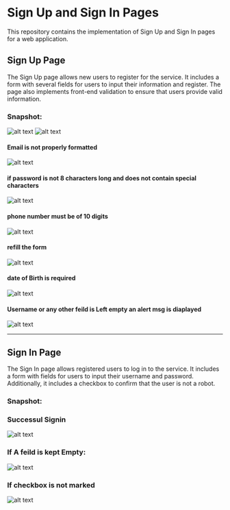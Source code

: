 # Sign Up and Sign In Pages

This repository contains the implementation of Sign Up and Sign In pages for a web application.

## Sign Up Page

The Sign Up page allows new users to register for the service. It includes a form with several fields for users to input their information and register. The page also implements front-end validation to ensure that users provide valid information.

### Snapshot:
![alt text](image-3.png)
![alt text](image-10.png)
 
#### Email is not properly formatted
![alt text](image-4.png)
#### if password is not 8 characters long and does not contain special characters
![alt text](image-6.png)
#### phone number must be of 10 digits 
![alt text](image-8.png)
#### refill the form
 ![alt text](image-5.png)
#### date of Birth is required
![alt text](image-7.png)
#### Username or any other feild is Left empty an alert msg is diaplayed
![alt text](image-9.png)

---

## Sign In Page

The Sign In page allows registered users to log in to the service. It includes a form with fields for users to input their username and password. Additionally, it includes a checkbox to confirm that the user is not a robot.

### Snapshot:
### Successul Signin
![alt text](image.png)

### If A feild is kept Empty:
![alt text](image-1.png)
### If checkbox is not marked
![alt text](image-2.png)
